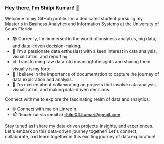 ### Hey there, I'm Shilpi Kumari! 👋

Welcome to my GitHub profile. I'm a dedicated student pursuing my Master's in Business Analytics and Information Systems at the University of South Florida.

- 📚 Currently, I'm immersed in the world of business analytics, big data, and data-driven decision-making.
- 🌟 I'm a passionate data enthusiast with a keen interest in data analysis, visualization, and reporting.
- 📊 Transforming raw data into meaningful insights and sharing them visually is my forte.
- 📝 I believe in the importance of documentation to capture the journey of data exploration and analysis.
- 🤝 I'm excited about collaborating on projects that involve data analysis, visualization, and making data-driven decisions.

Connect with me to explore the fascinating realm of data and analytics:
- 🌐 Connect with me on [LinkedIn](https://www.linkedin.com/in/shilpi-kumari-0373001b4/).
- 📫 Reach out via email at shilpi03.kumari@gmail.com

Stay tuned as I share my data-driven projects, insights, and experiences. Let's embark on this data-driven journey together!
Let's connect, collaborate, and learn together in this exciting journey of data exploration!



